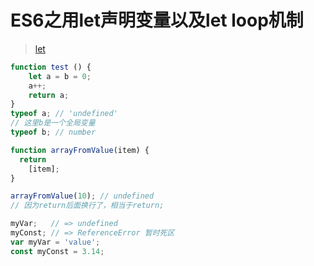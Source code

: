 # ES6之用let声明变量以及let loop机制

> [let](https://www.jianshu.com/p/bb25ea60e0bc)

```js
function test () {
    let a = b = 0;
    a++;
    return a; 
}
typeof a; // 'undefined'
// 这里b是一个全局变量
typeof b; // number
```


```js
function arrayFromValue(item) {
  return
    [item];
}

arrayFromValue(10); // undefined 
// 因为return后面换行了，相当于return;
```

```js
myVar;   // => undefined
myConst; // => ReferenceError 暂时死区
var myVar = 'value';
const myConst = 3.14;
```
